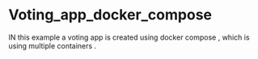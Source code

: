 # Voting_app_docker_compose
IN this example a voting app is created  using docker compose , which is using multiple containers .
